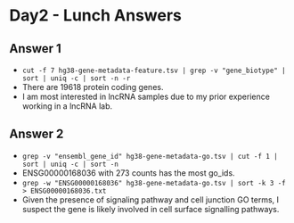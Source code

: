 # Day2 - Lunch Answers

## Answer 1

- `cut -f 7 hg38-gene-metadata-feature.tsv | grep -v "gene_biotype" | sort | uniq -c | sort -n -r`
- There are 19618 protein coding genes.
- I am most interested in lncRNA samples due to my prior experience working in a lncRNA lab.

## Answer 2

- `grep -v "ensembl_gene_id" hg38-gene-metadata-go.tsv | cut -f 1 | sort | uniq -c | sort -n`
- ENSG00000168036 with 273 counts has the most go_ids.
- `grep -w "ENSG00000168036" hg38-gene-metadata-go.tsv | sort -k 3 -f > ENSG00000168036.txt`
- Given the presence of signaling pathway and cell junction GO terms, I suspect the gene is likely involved in cell surface signalling pathways.